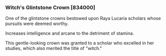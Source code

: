 ### Witch's Glintstone Crown [834000]

One of the glintstone crowns bestowed upon Raya Lucaria scholars whose pursuits were deemed worthy.

Increases intelligence and arcane to the detriment of stamina.

This gentle-looking crown was granted to a scholar who excelled in her studies, which also merited the title of "witch."